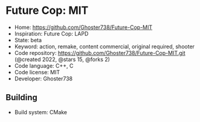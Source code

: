 # Future Cop: MIT

- Home: https://github.com/Ghoster738/Future-Cop-MIT
- Inspiration: Future Cop: LAPD
- State: beta
- Keyword: action, remake, content commercial, original required, shooter
- Code repository: https://github.com/Ghoster738/Future-Cop-MIT.git (@created 2022, @stars 15, @forks 2)
- Code language: C++, C
- Code license: MIT
- Developer: Ghoster738

## Building

- Build system: CMake
